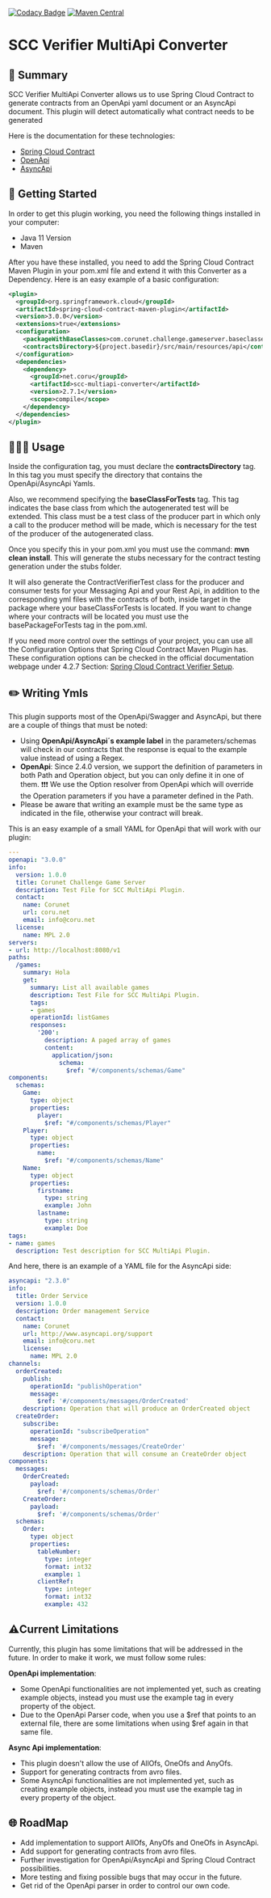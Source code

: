 [![Codacy Badge](https://app.codacy.com/project/badge/Grade/0d331d782ff849f1bdf6d71f60203eff)](https://www.codacy.com/gh/corunet/scc-multiapi-converter/dashboard?utm_source=github.com&amp;utm_medium=referral&amp;utm_content=corunet/scc-multiapi-converter&amp;utm_campaign=Badge_Grade)
[![Maven Central](https://img.shields.io/maven-central/v/net.coru/scc-multiapi-converter.svg?label=Maven%20Central)](https://search.maven.org/search?q=g:%22net.coru%22%20AND%20a:%22scc-multiapi-converter%22)
# SCC Verifier MultiApi Converter

## 📜 Summary

SCC Verifier MultiApi Converter allows us to use Spring Cloud Contract to generate contracts from an OpenApi yaml document or an AsyncApi document. This plugin will detect automatically what contract needs to be generated

Here is the documentation for these technologies:

- [Spring Cloud Contract](https://docs.spring.io/spring-cloud-contract/docs/current/reference/html/)
- [OpenApi](https://swagger.io/specification/)
- [AsyncApi](https://www.asyncapi.com/docs/getting-started)

## 🚀 Getting Started

In order to get this plugin working, you need the following things installed in your computer:

- Java 11 Version
- Maven

After you have these installed, you need to add the Spring Cloud Contract Maven Plugin in your pom.xml file and extend it with this Converter as a Dependency. Here is an easy example of a basic configuration:

```xml
<plugin>
  <groupId>org.springframework.cloud</groupId>
  <artifactId>spring-cloud-contract-maven-plugin</artifactId>
  <version>3.0.0</version>
  <extensions>true</extensions>
  <configuration>
    <packageWithBaseClasses>com.corunet.challenge.gameserver.baseclasses</packageWithBaseClasses>
    <contractsDirectory>${project.basedir}/src/main/resources/api</contractsDirectory>
  </configuration>
  <dependencies>
    <dependency>
      <groupId>net.coru</groupId>
      <artifactId>scc-multiapi-converter</artifactId>
      <version>2.7.1</version>
      <scope>compile</scope>
    </dependency>
  </dependencies>
</plugin>
```

## 🧑🏻‍💻 Usage

Inside the configuration tag, you must declare the **contractsDirectory** tag. In this tag you must specify the directory that contains the OpenApi/AsyncApi Yamls.

Also, we recommend specifying the **baseClassForTests** tag. This tag indicates the base class from which the autogenerated test will be extended. This class must be a test class of the producer part in which only a call to the producer method will be made, which is necessary for the test of the producer of the autogenerated class.

Once you specify this in your pom.xml you must use the command: **mvn** **clean** **install**. This will generate the stubs necessary for the contract testing generation under the stubs folder.

It will also generate the ContractVerifierTest class for the producer and consumer tests for your Messaging Api and your Rest Api, in addition to the corresponding yml files with the contracts of both, inside target in the package where your baseClassForTests is located. If you want to change where your contracts will be located you must use the basePackageForTests tag in the pom.xml.

If you need more control over the settings of your project, you can use all the Configuration Options that Spring Cloud Contract Maven Plugin has. These configuration options can be checked in the official documentation webpage under 4.2.7 Section: [Spring Cloud Contract Verifier Setup](https://cloud.spring.io/spring-cloud-contract/2.0.x/multi/multi__spring_cloud_contract_verifier_setup.html#maven-configuration-options).

## ✏️ Writing Ymls

This plugin supports most of the OpenApi/Swagger and AsyncApi, but there are a couple of things that must be noted:

- Using **OpenApi/AsyncApi´s example label** in the parameters/schemas will check in our contracts that the response is equal to the example
value instead of using a Regex.
- **OpenApi**: Since 2.4.0 version, we support the definition of parameters in both Path and Operation object, but you can only define it 
in one of them. ❗❗❗️ We use the Option resolver from OpenApi which will override the Operation parameters if you have a parameter defined in the Path.
- Please be aware that writing an example must be the same type as indicated in the file, otherwise your contract will break.

This is an easy example of a small YAML for OpenApi that will work with our plugin:

```yaml
---
openapi: "3.0.0"
info:
  version: 1.0.0
  title: Corunet Challenge Game Server
  description: Test File for SCC MultiApi Plugin.
  contact:
    name: Corunet
    url: coru.net
    email: info@coru.net
  license:
    name: MPL 2.0
servers:
- url: http://localhost:8080/v1
paths:
  /games:
    summary: Hola
    get:
      summary: List all available games
      description: Test File for SCC MultiApi Plugin.
      tags:
      - games
      operationId: listGames
      responses:
        '200':
          description: A paged array of games
          content:
            application/json:
              schema:
                $ref: "#/components/schemas/Game"
components:
  schemas:
    Game:
      type: object
      properties:
        player:
          $ref: "#/components/schemas/Player"
    Player:
      type: object
      properties:
        name:
          $ref: "#/components/schemas/Name"
    Name:
      type: object
      properties:
        firstname:
          type: string
          example: John
        lastname:
          type: string
          example: Doe
tags:
- name: games
  description: Test description for SCC MultiApi Plugin.
```

And here, there is an example of a YAML file for the AsyncApi side:

```yaml
asyncapi: "2.3.0"
info:
  title: Order Service
  version: 1.0.0
  description: Order management Service
  contact:
    name: Corunet
    url: http://www.asyncapi.org/support
    email: info@coru.net
    license:
      name: MPL 2.0
channels:
  orderCreated:
    publish:
      operationId: "publishOperation"
      message:
        $ref: '#/components/messages/OrderCreated'
    description: Operation that will produce an OrderCreated object
  createOrder:
    subscribe:
      operationId: "subscribeOperation"
      message:
        $ref: '#/components/messages/CreateOrder'
    description: Operation that will consume an CreateOrder object
components:
  messages:
    OrderCreated:
      payload:
        $ref: '#/components/schemas/Order'
    CreateOrder:
      payload:
        $ref: '#/components/schemas/Order'
  schemas:
    Order:
      type: object
      properties:
        tableNumber:
          type: integer
          format: int32
          example: 1
        clientRef:
          type: integer
          format: int32
          example: 432
```

## ⚠️Current Limitations

Currently, this plugin has some limitations that will be addressed in the future. In order to make it work, we must follow some rules:

**OpenApi implementation**:

- Some OpenApi functionalities are not implemented yet, such as creating example objects, instead you must use the example tag in every property of the object.
- Due to the OpenApi Parser code, when you use a $ref that points to an external file, there are some limitations when using $ref again in that same file.

**Async Api implementation**:

- This plugin doesn't allow the use of AllOfs, OneOfs and AnyOfs.
- Support for generating contracts from avro files.
- Some AsyncApi functionalities are not implemented yet, such as creating example objects, instead you must use the example tag in every property of the object.

## 🌐 RoadMap

- Add implementation to support AllOfs, AnyOfs and OneOfs in AsyncApi.
- Add support for generating contracts from avro files.
- Further investigation for OpenApi/AsyncApi and Spring Cloud Contract possibilities.
- More testing and fixing possible bugs that may occur in the future.
- Get rid of the OpenApi parser in order to control our own code.
